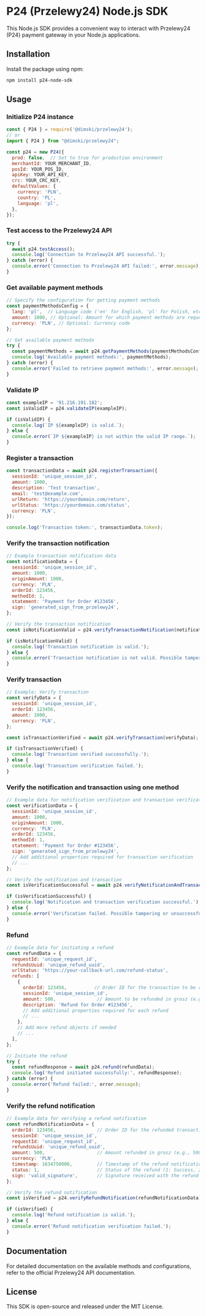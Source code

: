 # P24 (Przelewy24) Node.js SDK

This Node.js SDK provides a convenient way to interact with Przelewy24 (P24) payment gateway in your Node.js applications.

## Installation

Install the package using npm:

```bash
npm install p24-node-sdk
```

## Usage

### Initialize P24 instance

```javascript
const { P24 } = require('@dimski/przelewy24');
// or
import { P24 } from "@dimski/przelewy24";

const p24 = new P24({
  prod: false,  // Set to true for production environment
  merchantId: YOUR_MERCHANT_ID,
  posId: YOUR_POS_ID,
  apiKey: YOUR_API_KEY,
  crc: YOUR_CRC_KEY,
  defaultValues: {
    currency: 'PLN',
    country: 'PL',
    language: 'pl',
  },
});
```

### Test access to the Przelewy24 API

```javascript
try {
  await p24.testAccess();
  console.log('Connection to Przelewy24 API successful.');
} catch (error) {
  console.error('Connection to Przelewy24 API failed:', error.message);
}
```

### Get available payment methods

```javascript
// Specify the configuration for getting payment methods
const paymentMethodsConfig = {
  lang: 'pl',  // Language code ('en' for English, 'pl' for Polish, etc.)
  amount: 1000, // Optional: Amount for which payment methods are requested
  currency: 'PLN', // Optional: Currency code
};

// Get available payment methods
try {
  const paymentMethods = await p24.getPaymentMethods(paymentMethodsConfig);
  console.log('Available payment methods:', paymentMethods);
} catch (error) {
  console.error('Failed to retrieve payment methods:', error.message);
}
```

### Validate IP

```javascript
const exampleIP = '91.216.191.182';
const isValidIP = p24.validateIP(exampleIP);

if (isValidIP) {
  console.log(`IP ${exampleIP} is valid.`);
} else {
  console.error(`IP ${exampleIP} is not within the valid IP range.`);
}
```

### Register a transaction

```javascript
const transactionData = await p24.registerTransaction({
  sessionId: 'unique_session_id',
  amount: 1000,
  description: 'Test transaction',
  email: 'test@example.com',
  urlReturn: 'https://yourdomain.com/return',
  urlStatus: 'https://yourdomain.com/status',
  currency: 'PLN',
});

console.log('Transaction token:', transactionData.token);
```

### Verify the transaction notification

```javascript
// Example transaction notification data
const notificationData = {
  sessionId: 'unique_session_id',
  amount: 1000,
  originAmount: 1000,
  currency: 'PLN',
  orderId: 123456,
  methodId: 1,
  statement: 'Payment for Order #123456',
  sign: 'generated_sign_from_przelewy24',
};

// Verify the transaction notification
const isNotificationValid = p24.verifyTransactionNotification(notificationData);

if (isNotificationValid) {
  console.log('Transaction notification is valid.');
} else {
  console.error('Transaction notification is not valid. Possible tampering detected.');
}
```

### Verify transaction

```javascript
// Example: Verify transaction
const verifyData = {
  sessionId: 'unique_session_id',
  orderId: 123456,
  amount: 1000,
  currency: 'PLN',
};

const isTransactionVerified = await p24.verifyTransaction(verifyData);

if (isTransactionVerified) {
  console.log('Transaction verified successfully.');
} else {
  console.log('Transaction verification failed.');
}
```

### Verify the notification and transaction using one method

```javascript
// Example data for notification verification and transaction verification
const verificationData = {
  sessionId: 'unique_session_id',
  amount: 1000,
  originAmount: 1000,
  currency: 'PLN',
  orderId: 123456,
  methodId: 1,
  statement: 'Payment for Order #123456',
  sign: 'generated_sign_from_przelewy24',
  // Add additional properties required for transaction verification
  // ...
};

// Verify the notification and transaction
const isVerificationSuccessful = await p24.verifyNotificationAndTransaction(verificationData);

if (isVerificationSuccessful) {
  console.log('Notification and transaction verification successful.');
} else {
  console.error('Verification failed. Possible tampering or unsuccessful transaction.');
}
```

### Refund

```javascript
// Example data for initiating a refund
const refundData = {
  requestId: 'unique_request_id',
  refundsUuid: 'unique_refund_uuid',
  urlStatus: 'https://your-callback-url.com/refund-status',
  refunds: [
    {
      orderId: 123456,          // Order ID for the transaction to be refunded
      sessionId: 'unique_session_id',
      amount: 500,               // Amount to be refunded in grosz (e.g., 500 grosz = 5 PLN)
      description: 'Refund for Order #123456',
      // Add additional properties required for each refund
      // ...
    },
    // Add more refund objects if needed
    // ...
  ],
};

// Initiate the refund
try {
  const refundResponse = await p24.refund(refundData);
  console.log('Refund initiated successfully:', refundResponse);
} catch (error) {
  console.error('Refund failed:', error.message);
}
```

### Verify the refund notification

```javascript
// Example data for verifying a refund notification
const refundNotificationData = {
  orderId: 123456,               // Order ID for the refunded transaction
  sessionId: 'unique_session_id',
  requestId: 'unique_request_id',
  refundsUuid: 'unique_refund_uuid',
  amount: 500,                   // Amount refunded in grosz (e.g., 500 grosz = 5 PLN)
  currency: 'PLN',
  timestamp: 1634750000,         // Timestamp of the refund notification
  status: 1,                     // Status of the refund (1: Success, 2: Rejected)
  sign: 'valid_signature',       // Signature received with the refund notification
};

// Verify the refund notification
const isVerified = p24.verifyRefundNotification(refundNotificationData);

if (isVerified) {
  console.log('Refund notification is valid.');
} else {
  console.error('Refund notification verification failed.');
}
```

## Documentation

For detailed documentation on the available methods and configurations, refer to the official Przelewy24 API documentation.

## License

This SDK is open-source and released under the MIT License.
